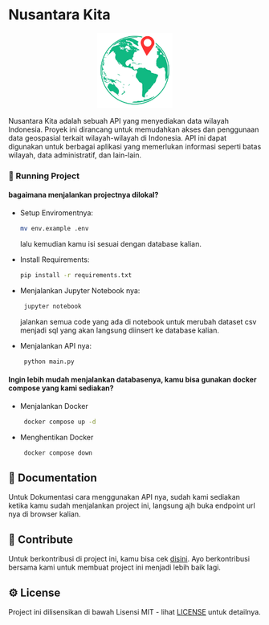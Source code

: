 # Nusantara Kita

<p align="center"><img src=".github/assets/logo.png" width="150" alt="logo"></p>

Nusantara Kita adalah sebuah API yang menyediakan data wilayah Indonesia. Proyek ini dirancang untuk memudahkan akses dan penggunaan data geospasial terkait wilayah-wilayah di Indonesia. API ini dapat digunakan untuk berbagai aplikasi yang memerlukan informasi seperti batas wilayah, data administratif, dan lain-lain.

### 🧞 Running Project

#### bagaimana menjalankan projectnya dilokal?

- Setup Enviromentnya:
  ```bash
  mv env.example .env
  ```
  lalu kemudian kamu isi sesuai dengan database kalian.

- Install Requirements:
  ```bash
  pip install -r requirements.txt
  ```
- Menjalankan Jupyter Notebook nya:
  ```bash
   jupyter notebook
  ```
  jalankan semua code yang ada di notebook untuk merubah dataset csv menjadi sql yang akan langsung diinsert ke database kalian.
- Menjalankan API nya:
  ```bash
   python main.py
  ```

#### Ingin lebih mudah menjalankan databasenya, kamu bisa gunakan docker compose yang kami sediakan?
   - Menjalankan Docker
     ```bash
      docker compose up -d
      ```
   - Menghentikan Docker
     ```bash
      docker compose down
      ```
## 📖 Documentation
Untuk Dokumentasi cara menggunakan API nya, sudah kami sediakan ketika kamu sudah menjalankan project ini, langsung ajh buka endpoint url nya di browser kalian.

## 🚀 Contribute

Untuk berkontribusi di project ini, kamu bisa cek [disini](/CONTRIBUTE.md). Ayo berkontribusi bersama kami untuk membuat project ini menjadi lebih baik lagi.
  
## ⚙️ License

Project ini dilisensikan di bawah Lisensi MIT - lihat [LICENSE](/LICENSE) untuk detailnya.